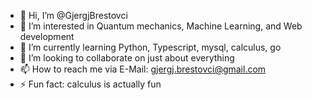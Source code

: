 - 👋 Hi, I’m @GjergjBrestovci
- 👀 I’m interested in Quantum mechanics, Machine Learning, and Web development
- 🌱 I’m currently learning Python, Typescript, mysql, calculus, go
- 💞️ I’m looking to collaborate on just about everything
- 📫 How to reach me via E-Mail: gjergj.brestovci@gmail.com
- ⚡ Fun fact: calculus is actually fun 

<!---
GjergjBrestovci/GjergjBrestovci is a ✨ special ✨ repository because its `README.md` (this file) appears on your GitHub profile.
You can click the Preview link to take a look at your changes.
--->
